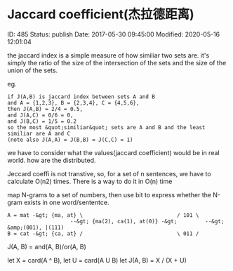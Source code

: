 # Jaccard coefficient(杰拉德距离)


ID: 485
Status: publish
Date: 2017-05-30 09:45:00
Modified: 2020-05-16 12:01:04


the jaccard index is a simple measure of how similiar two sets are.
it's simply the ratio of the size of the intersection of the sets and the size of the union of the sets.


eg.
```
if J(A,B) is jaccard index between sets A and B
and A = {1,2,3}, B = {2,3,4}, C = {4,5,6},
then J(A,B) = 2/4 = 0.5,
and J(A,C) = 0/6 = 0,
and J(B,C) = 1/5 = 0.2
so the most &quot;similiar&quot; sets are A and B and the least similiar are A and C
(note also J(A,A) = J(B,B) = J(C,C) = 1)
```

we have to consider what the values(jaccard coefficient) would be in real world. how are the distributed.

Jeccard coeffi is not transtive, so, for a set of n sentences, we have to calculate O(n2) times. There is a way to do it in O(n) time

map N-grams to a set of numbers, then use bit to express whether the N-gram exists in one word/sententce.

```
A = mat -&gt; {ma, at} \                              / 101 \    
					--&gt; {ma(2), ca(1), at(0)} -&gt;         --&gt; &amp;(001), |(111)
B = cat -&gt; {ca, at} /                              \ 011 /

```

J(A, B) = and(A, B)/or(A, B)

let X = card(A ^ B), let U = card(A U B)
let J(A, B) = X / (X + U)
